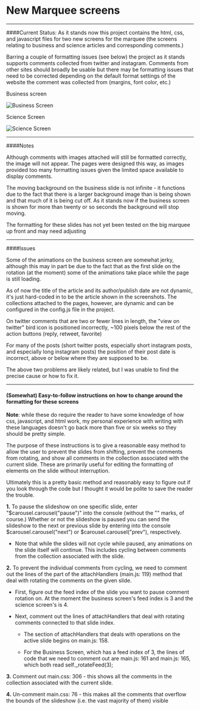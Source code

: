 New Marquee screens
===

---

####Current Status: 
As it stands now this project contains the html, css, and javascript files for two new screens for the marquee (the screens relating to business and science articles and corresponding comments.) 

Barring a couple of formatting issues (see below) the project as it stands supports comments collected from twitter and instagram.  Comments from other sites should broadly be usable but there may be formatting issues that need to be corrected depending on the default format settings of the website the comment was collected from (margins, font color, etc.)

Business screen

![Business Screen](/relative/path/to/img.jpg?raw=true "WILL FIX THIS")

Science Screen

![Science Screen](/relative/path/to/img.jpg?raw=true "WILL FIX THIS")

---

####Notes

Although comments with images attached will still be formatted correctly, the image will not appear.  The pages were designed this way, as images provided too many formatting issues given the limited space available to display comments.

The moving background on the business slide is not infinite - it functions due to the fact that there is a larger background image than is being shown and that much of it is being cut off.  As it stands now if the business screen is shown for more than twenty or so seconds the background will stop moving.

The formatting for these slides has not yet been tested on the big marquee up front and may need adjusting

---

####Issues

Some of the animations on the business screen are somewhat jerky, although this may in part be due to the fact that as the first slide on the rotation  (at the moment) some of the animations take place while the page is still loading.

As of now the title of the article and its author/publish date are not dynamic, it's just hard-coded in to be the article shown in the screenshots.  The collections attached to the pages, however, are dynamic and can be configured in the config.js file in the project.

On twitter comments that are two or fewer lines in length, the "view on twitter" bird icon is positioned incorrectly, ~100 pixels below the rest of the action buttons (reply, retweet, favorite)

For many of the posts (short twitter posts, especially short instagram posts, and especially long instagram posts) the position of their post date is incorrect, above or below where they are supposed to be.

The above two problems are likely related, but I was unable to find the precise cause or how to fix it.

----

#### (Somewhat) Easy-to-follow instructions on how to change around the formatting for these screens

**Note**: while these do require the reader to have some knowledge of how css, javascript, and html work, my personal experience with writing with these languages doesn't go back more than five or six weeks so they should be pretty simple.

The purpose of these instructions is to give a reasonable easy method to allow the user to prevent the slides from shifting, prevent the comments from rotating, and show all comments in the collection associated with the current slide.  These are primarily useful for editing the formatting of elements on the slide without interruption.

Ultimately this is a pretty basic method and reasonably easy to figure out if you look through the code but I thought it would be polite to save the reader the trouble.

**1.** To pause the slideshow on one specific slide, enter "$carousel.carousel("pause")" into the console (without the "" marks, of course.)  Whether or not the slideshow is paused you can send the slideshow to the next or previous slide by entering into the console $carousel.carousel("next") or $carousel.carousel("prev"), respectively.

* Note that while the slides will not cycle while paused, any animations on the slide itself will continue.  This includes cycling between comments from the collection associated with the slide.

**2.** To prevent the individual comments from cycling, we need to comment out the lines of the part of the attachHandlers (main.js: 119) method that deal with rotating the comments on the given slide.

* First, figure out the feed index of the slide you want to pause comment rotation on.  At the moment the business screen's feed index is 3 and the science screen's is 4.

* Next, comment out the lines of attachHandlers that deal with rotating comments connected to that slide index.
   * The section of attachHandlers that deals with operations on the active slide begins on main.js: 158.

   * For the Business Screen, which has a feed index of 3, the lines of code that we need to comment out are main.js: 161 and main.js: 165, which both read self._rotateFeed(3);

**3.** Comment out main.css: 306 - this shows all the comments in the collection associated with the current slide.

**4.**  Un-comment main.css: 76 - this makes all the comments that overflow the bounds of the slideshow (i.e. the vast majority of them) visible